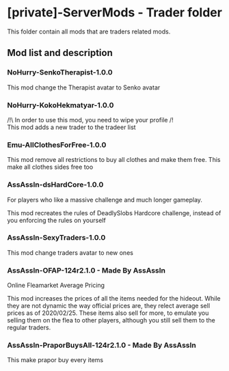 # [private]-ServerMods - Trader folder
This folder contain all mods that are traders related mods.


## Mod list and description


### NoHurry-SenkoTherapist-1.0.0
This mod change the Therapist avatar to Senko avatar

### NoHurry-KokoHekmatyar-1.0.0
/!\ In order to use this mod, you need to wipe your profile /!\
This mod adds a new trader to the tradeer list

### Emu-AllClothesForFree-1.0.0
This mod remove all restrictions to buy all clothes and make them free. This make all clothes sides free too

### AssAssIn-dsHardCore-1.0.0
For players who like a massive challenge and much longer gameplay.

This mod recreates the rules of DeadlySlobs Hardcore challenge, instead of you enforcing the rules on yourself

### AssAssIn-SexyTraders-1.0.0
This mod change traders avatar to new ones

### AssAssIn-OFAP-124r2.1.0 - Made By AssAssIn
Online Fleamarket Average Pricing

This mod increases the prices of all the items needed for the hideout.
While they are not dynamic the way official prices are, they relect average sell prices as of 2020/02/25.
These items also sell for more, to emulate you selling them on the flea to other players, although you still sell them to the regular traders.

### AssAssIn-PraporBuysAll-124r2.1.0 - Made By AssAssIn
This make prapor buy every items